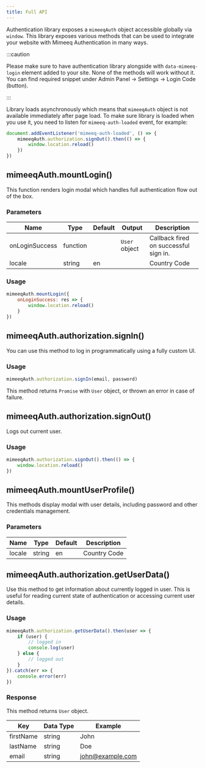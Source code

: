 ```yaml
---
title: Full API
---
```


Authentication library exposes a `mimeeqAuth` object accessible globally via `window`. 
This library exposes various methods that can be used to integrate your website with Mimeeq
Authentication in many ways.

:::caution

Please make sure to have authentication library alongside with `data-mimeeq-login` element 
added to your site. None of the methods will work without it. You can find required snippet under
Admin Panel -> Settings -> Login Code (button). 

:::

Library loads asynchronously which means that `mimeeqAuth` object is not available immediately after page load.
To make sure library is loaded when you use it, you need to listen for `mimeeq-auth-loaded` event, for example:

```js
document.addEventListener('mimeeq-auth-loaded', () => {
    mimeeqAuth.authorization.signOut().then(() => {
        window.location.reload()
    })
})
```

## mimeeqAuth.mountLogin()

This function renders login modal which handles full authentication flow out of the box. 

### Parameters

| Name           | Type              | Default | Output | Description                                                                                                     |
| -------------- | ----------------- | ------- | --- | --------------------------------------------------------------------------------------------------------------- |
| onLoginSuccess | function |         | `User` object | Callback fired on successful sign in. |
| locale         | string            | en      | | Country Code                                                                                          |

### Usage

```js
mimeeqAuth.mountLogin({
    onLoginSuccess: res => {
        window.location.reload()
    }
})
```
## mimeeqAuth.authorization.signIn()

You can use this method to log in programmatically using a fully custom UI.

### Usage

```js
mimeeqAuth.authorization.signIn(email, password)
```

This method returns `Promise` with `User` object, or thrown an error in case of failure.

## mimeeqAuth.authorization.signOut()

Logs out current user.

### Usage

```js
mimeeqAuth.authorization.signOut().then(() => {
    window.location.reload()
})
```

## mimeeqAuth.mountUserProfile()

This methods display modal with user details, including password and other credentials
management.

### Parameters

| Name           | Type              | Default | Description                                                                                                     |
| -------------- | ----------------- | -------  | --------------------------------------------------------------------------------------------------------------- |
| locale         | string            | en      | Country Code                                                                                          |

## mimeeqAuth.authorization.getUserData()

Use this method to get information about currently logged in user. This is useful for
reading current state of authentication or accessing current user details.

### Usage

```js
mimeeqAuth.authorization.getUserData().then(user => {
    if (user) {
        // logged in
        console.log(user)
    } else {
        // logged out
    }
}).catch(err => {
    console.error(err)
})
```

### Response

This method returns `User` object.

| Key       | Data Type | Example |
| --------- | --------- | -------  | 
| firstName | string    | John     | 
| lastName  | string    | Doe  | 
| email     | string    | john@example.com |
